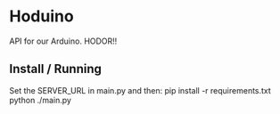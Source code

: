 Hoduino
========
API for our Arduino. HODOR!!

## Install / Running
Set the SERVER_URL in main.py and then:
    pip install -r requirements.txt
    python ./main.py

